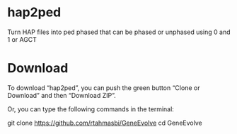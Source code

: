 # hap2ped
Turn HAP files into ped phased that can be phased or unphased using 0 and 1 or AGCT 
# Download
To download “hap2ped”, you can push the green button “Clone or Download” and then “Download ZIP”.

Or, you can type the following commands in the terminal:

git clone https://github.com/rtahmasbi/GeneEvolve
cd GeneEvolve

